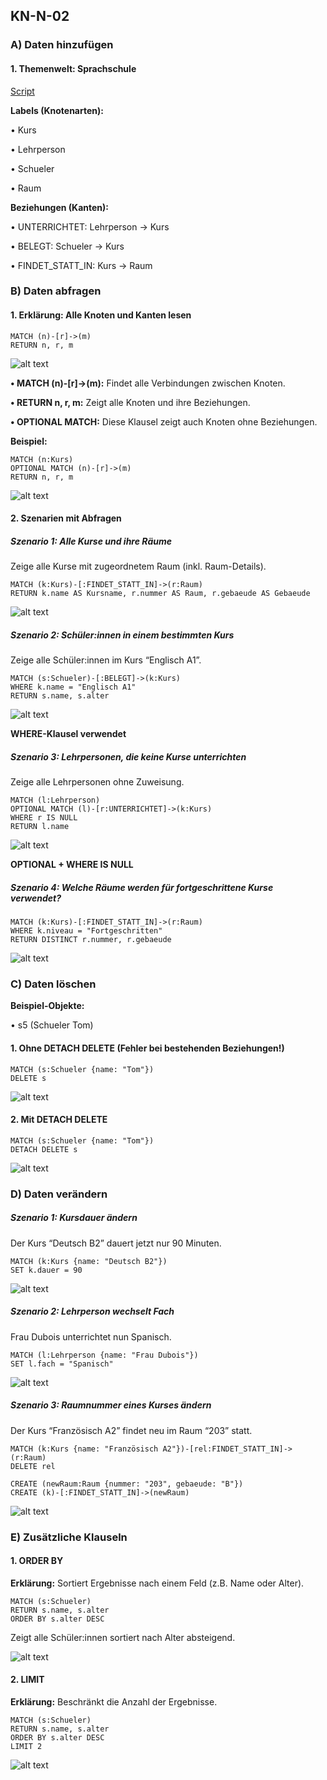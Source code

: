## KN-N-02

### A) Daten hinzufügen

#### 1. Themenwelt: Sprachschule

[Script](sprachschule_datenmodell.cypher)

**Labels (Knotenarten):**

•	Kurs

•	Lehrperson

•	Schueler

•	Raum

**Beziehungen (Kanten):**

•	UNTERRICHTET: Lehrperson → Kurs

•	BELEGT: Schueler → Kurs

•	FINDET_STATT_IN: Kurs → Raum

### B) Daten abfragen

#### 1. Erklärung: Alle Knoten und Kanten lesen

```cypher
MATCH (n)-[r]->(m)
RETURN n, r, m
```
![alt text](<Bildschirmfoto 2025-05-06 um 10.52.42.png>)

**•	MATCH (n)-[r]->(m):** Findet alle Verbindungen zwischen Knoten.

**•	RETURN n, r, m:** Zeigt alle Knoten und ihre Beziehungen.

**•	OPTIONAL MATCH:** Diese Klausel zeigt auch Knoten ohne Beziehungen. 

**Beispiel:**

```cypher 
MATCH (n:Kurs)
OPTIONAL MATCH (n)-[r]->(m)
RETURN n, r, m
```

![alt text](<Bildschirmfoto 2025-05-06 um 10.48.37.png>)

#### 2. Szenarien mit Abfragen

##### Szenario 1: Alle Kurse und ihre Räume
Zeige alle Kurse mit zugeordnetem Raum (inkl. Raum-Details).

```cypher
MATCH (k:Kurs)-[:FINDET_STATT_IN]->(r:Raum)
RETURN k.name AS Kursname, r.nummer AS Raum, r.gebaeude AS Gebaeude
```

![alt text](<Bildschirmfoto 2025-05-06 um 10.49.10.png>)

##### Szenario 2: Schüler:innen in einem bestimmten Kurs
Zeige alle Schüler:innen im Kurs “Englisch A1”.

```cypher
MATCH (s:Schueler)-[:BELEGT]->(k:Kurs)
WHERE k.name = "Englisch A1"
RETURN s.name, s.alter
```
![alt text](<Bildschirmfoto 2025-05-06 um 10.49.34.png>)

**WHERE-Klausel verwendet**

##### Szenario 3: Lehrpersonen, die keine Kurse unterrichten
Zeige alle Lehrpersonen ohne Zuweisung.

```cypher
MATCH (l:Lehrperson)
OPTIONAL MATCH (l)-[r:UNTERRICHTET]->(k:Kurs)
WHERE r IS NULL
RETURN l.name
```
![alt text](<Bildschirmfoto 2025-05-06 um 10.49.49.png>)

**OPTIONAL + WHERE IS NULL**

##### Szenario 4: Welche Räume werden für fortgeschrittene Kurse verwendet?

```cypher
MATCH (k:Kurs)-[:FINDET_STATT_IN]->(r:Raum)
WHERE k.niveau = "Fortgeschritten"
RETURN DISTINCT r.nummer, r.gebaeude
```

![alt text](<Bildschirmfoto 2025-05-06 um 10.50.26.png>)

### C) Daten löschen

**Beispiel-Objekte:**

•	s5 (Schueler Tom)

#### 1. Ohne DETACH DELETE (Fehler bei bestehenden Beziehungen!)

```cypher
MATCH (s:Schueler {name: "Tom"})
DELETE s
```
![alt text](<Bildschirmfoto 2025-05-06 um 10.50.49.png>)

#### 2. Mit DETACH DELETE

```cypher
MATCH (s:Schueler {name: "Tom"})
DETACH DELETE s
```

![alt text](<Bildschirmfoto 2025-05-06 um 10.51.10.png>) 

### D) Daten verändern

##### Szenario 1: Kursdauer ändern

Der Kurs “Deutsch B2” dauert jetzt nur 90 Minuten.

```cypher
MATCH (k:Kurs {name: "Deutsch B2"})
SET k.dauer = 90
```

![alt text](<Bildschirmfoto 2025-05-06 um 10.51.26.png>)

##### Szenario 2: Lehrperson wechselt Fach

Frau Dubois unterrichtet nun Spanisch.

```cypher
MATCH (l:Lehrperson {name: "Frau Dubois"})
SET l.fach = "Spanisch"
```

![alt text](<Bildschirmfoto 2025-05-06 um 10.51.26.png>)

##### Szenario 3: Raumnummer eines Kurses ändern

Der Kurs “Französisch A2” findet neu im Raum “203” statt.

```cypher
MATCH (k:Kurs {name: "Französisch A2"})-[rel:FINDET_STATT_IN]->(r:Raum)
DELETE rel

CREATE (newRaum:Raum {nummer: "203", gebaeude: "B"})
CREATE (k)-[:FINDET_STATT_IN]->(newRaum)
```

![alt text](image.png)

### E) Zusätzliche Klauseln

#### 1. ORDER BY

**Erklärung:** Sortiert Ergebnisse nach einem Feld (z.B. Name oder Alter).

```cypher
MATCH (s:Schueler)
RETURN s.name, s.alter
ORDER BY s.alter DESC
```
Zeigt alle Schüler:innen sortiert nach Alter absteigend.

![alt text](<Bildschirmfoto 2025-05-06 um 10.53.19.png>)

#### 2. LIMIT

**Erklärung:** Beschränkt die Anzahl der Ergebnisse.

```cypher
MATCH (s:Schueler)
RETURN s.name, s.alter
ORDER BY s.alter DESC
LIMIT 2
```

![alt text](<Bildschirmfoto 2025-05-06 um 10.53.37.png>)